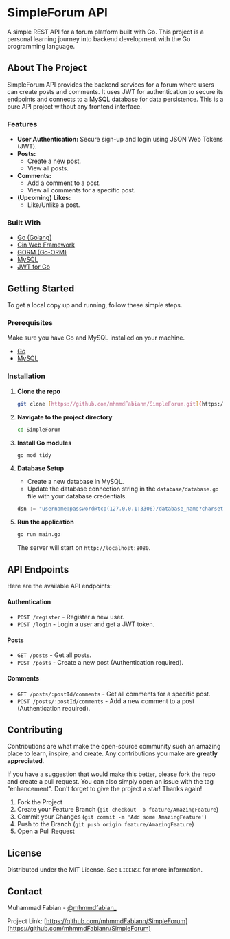 # SimpleForum API

A simple REST API for a forum platform built with Go. This project is a personal learning journey into backend development with the Go programming language.

## About The Project

SimpleForum API provides the backend services for a forum where users can create posts and comments. It uses JWT for authentication to secure its endpoints and connects to a MySQL database for data persistence. This is a pure API project without any frontend interface.

### Features

-   **User Authentication:** Secure sign-up and login using JSON Web Tokens (JWT).
-   **Posts:**
    -   Create a new post.
    -   View all posts.
-   **Comments:**
    -   Add a comment to a post.
    -   View all comments for a specific post.
-   **(Upcoming) Likes:**
    -   Like/Unlike a post.

### Built With

-   [Go (Golang)](https://golang.org/)
-   [Gin Web Framework](https://github.com/gin-gonic/gin)
-   [GORM (Go-ORM)](https://gorm.io/)
-   [MySQL](https://www.mysql.com/)
-   [JWT for Go](https://github.com/golang-jwt/jwt)

## Getting Started

To get a local copy up and running, follow these simple steps.

### Prerequisites

Make sure you have Go and MySQL installed on your machine.

-   [Go](https://golang.org/doc/install)
-   [MySQL](https://dev.mysql.com/downloads/installer/)

### Installation

1.  **Clone the repo**
    ```sh
    git clone [https://github.com/mhmmdFabiann/SimpleForum.git](https://github.com/mhmmdFabiann/SimpleForum.git)
    ```
2.  **Navigate to the project directory**
    ```sh
    cd SimpleForum
    ```
3.  **Install Go modules**
    ```sh
    go mod tidy
    ```
4.  **Database Setup**
    -   Create a new database in MySQL.
    -   Update the database connection string in the `database/database.go` file with your database credentials.
      ```go
      dsn := "username:password@tcp(127.0.0.1:3306)/database_name?charset=utf8mb4&parseTime=True&loc=Local"
      ```

5.  **Run the application**
    ```sh
    go run main.go
    ```
    The server will start on `http://localhost:8080`.

## API Endpoints

Here are the available API endpoints:

#### Authentication
-   `POST /register` - Register a new user.
-   `POST /login` - Login a user and get a JWT token.

#### Posts
-   `GET /posts` - Get all posts.
-   `POST /posts` - Create a new post (Authentication required).

#### Comments
-   `GET /posts/:postId/comments` - Get all comments for a specific post.
-   `POST /posts/:postId/comments` - Add a new comment to a post (Authentication required).


## Contributing

Contributions are what make the open-source community such an amazing place to learn, inspire, and create. Any contributions you make are **greatly appreciated**.

If you have a suggestion that would make this better, please fork the repo and create a pull request. You can also simply open an issue with the tag "enhancement".
Don't forget to give the project a star! Thanks again!

1.  Fork the Project
2.  Create your Feature Branch (`git checkout -b feature/AmazingFeature`)
3.  Commit your Changes (`git commit -m 'Add some AmazingFeature'`)
4.  Push to the Branch (`git push origin feature/AmazingFeature`)
5.  Open a Pull Request

## License

Distributed under the MIT License. See `LICENSE` for more information.

## Contact

Muhammad Fabian - [@mhmmdfabian_](https://www.instagram.com/mhmmdfabian_/)

Project Link: [https://github.com/mhmmdFabiann/SimpleForum](https://github.com/mhmmdFabiann/SimpleForum)
